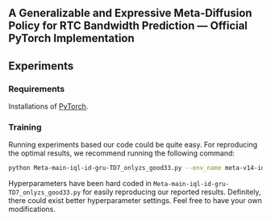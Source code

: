 ## A Generalizable and Expressive Meta-Diffusion Policy for RTC Bandwidth Prediction &mdash; Official PyTorch Implementation

## Experiments

### Requirements
Installations of [PyTorch](https://pytorch.org/).

### Training
Running experiments based our code could be quite easy. 
For reproducing the optimal results, we recommend running the following command:
```.bash
python Meta-main-iql-id-gru-TD7_onlyzs_good33.py --env_name meta-v14-id-gru-eta10-TD7-onlyzs-good33 --device 0 --ms online --lr_decay
```

Hyperparameters have been hard coded in `Meta-main-iql-id-gru-TD7_onlyzs_good33.py` for easily reproducing our reported results. 
Definitely, there could exist better hyperparameter settings. Feel free to have your own modifications. 
